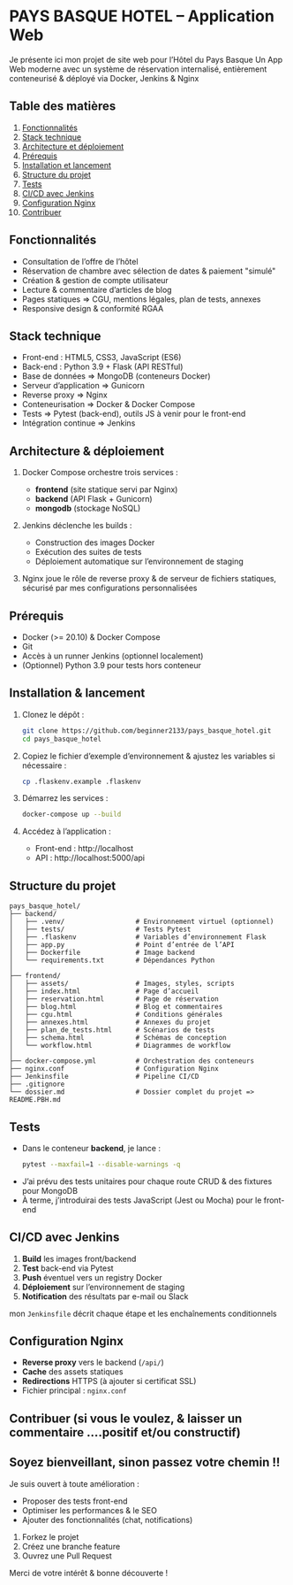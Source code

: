 # PAYS BASQUE HOTEL – Application Web

Je présente ici mon projet de site web pour l’Hôtel du Pays Basque 
Un App Web moderne avec un système de réservation internalisé, entièrement conteneurisé & déployé via Docker, Jenkins & Nginx


## Table des matières

1. [Fonctionnalités](#fonctionnalités)  
2. [Stack technique](#stack-technique)  
3. [Architecture et déploiement](#architecture-et-déploiement)  
4. [Prérequis](#prérequis)  
5. [Installation et lancement](#installation-et-lancement)  
6. [Structure du projet](#structure-du-projet)  
7. [Tests](#tests)  
8. [CI/CD avec Jenkins](#cicd-avec-jenkins)  
9. [Configuration Nginx](#configuration-nginx)  
10. [Contribuer](#contribuer)  

## Fonctionnalités

- Consultation de l’offre de l’hôtel  
- Réservation de chambre avec sélection de dates & paiement "simulé"  
- Création & gestion de compte utilisateur  
- Lecture & commentaire d’articles de blog  
- Pages statiques => CGU, mentions légales, plan de tests, annexes  
- Responsive design & conformité RGAA  

## Stack technique

- Front-end : HTML5, CSS3, JavaScript (ES6)  
- Back-end : Python 3.9 + Flask (API RESTful)  
- Base de données => MongoDB (conteneurs Docker)  
- Serveur d’application => Gunicorn  
- Reverse proxy => Nginx  
- Conteneurisation => Docker & Docker Compose  
- Tests => Pytest (back-end), outils JS à venir pour le front-end  
- Intégration continue => Jenkins  


## Architecture & déploiement

1. Docker Compose orchestre trois services :  
   - **frontend** (site statique servi par Nginx)  
   - **backend** (API Flask + Gunicorn)  
   - **mongodb** (stockage NoSQL)  

2. Jenkins déclenche les builds :  
   - Construction des images Docker  
   - Exécution des suites de tests  
   - Déploiement automatique sur l’environnement de staging  

3. Nginx joue le rôle de reverse proxy & de serveur de fichiers statiques, sécurisé par mes configurations personnalisées


## Prérequis

- Docker (>= 20.10) & Docker Compose  
- Git  
- Accès à un runner Jenkins (optionnel localement)  
- (Optionnel) Python 3.9 pour tests hors conteneur  


## Installation & lancement

1. Clonez le dépôt :  
   ```bash
   git clone https://github.com/beginner2133/pays_basque_hotel.git
   cd pays_basque_hotel
   ```

2. Copiez le fichier d’exemple d’environnement & ajustez les variables si nécessaire :  
   ```bash
   cp .flaskenv.example .flaskenv
   ```

3. Démarrez les services :  
   ```bash
   docker-compose up --build
   ```

4. Accédez à l’application :  
   - Front-end : http://localhost  
   - API : http://localhost:5000/api  


## Structure du projet

```text
pays_basque_hotel/
├── backend/
│   ├── .venv/                  # Environnement virtuel (optionnel)
│   ├── tests/                  # Tests Pytest
│   ├── .flaskenv               # Variables d’environnement Flask
│   ├── app.py                  # Point d’entrée de l’API
│   ├── Dockerfile              # Image backend
│   └── requirements.txt        # Dépendances Python
│
├── frontend/
│   ├── assets/                 # Images, styles, scripts
│   ├── index.html              # Page d’accueil
│   ├── reservation.html        # Page de réservation
│   ├── blog.html               # Blog et commentaires
│   ├── cgu.html                # Conditions générales
│   ├── annexes.html            # Annexes du projet
│   ├── plan_de_tests.html      # Scénarios de tests
│   ├── schema.html             # Schémas de conception
│   └── workflow.html           # Diagrammes de workflow
│
├── docker-compose.yml          # Orchestration des conteneurs
├── nginx.conf                  # Configuration Nginx  
├── Jenkinsfile                 # Pipeline CI/CD  
├── .gitignore  
└── dossier.md                  # Dossier complet du projet => README.PBH.md
```

## Tests

- Dans le conteneur **backend**, je lance :  
  ```bash
  pytest --maxfail=1 --disable-warnings -q
  ```
- J’ai prévu des tests unitaires pour chaque route CRUD & des fixtures pour MongoDB
- À terme, j’introduirai des tests JavaScript (Jest ou Mocha) pour le front-end


## CI/CD avec Jenkins

1. **Build** les images front/backend  
2. **Test** back-end via Pytest  
3. **Push** éventuel vers un registry Docker  
4. **Déploiement** sur l’environnement de staging  
5. **Notification** des résultats par e-mail ou Slack  

mon `Jenkinsfile` décrit chaque étape et les enchaînements conditionnels


## Configuration Nginx

- **Reverse proxy** vers le backend (`/api/`)  
- **Cache** des assets statiques  
- **Redirections** HTTPS (à ajouter si certificat SSL)  
- Fichier principal : `nginx.conf`


## Contribuer (si vous le voulez, & laisser un commentaire ....positif et/ou constructif)
## Soyez bienveillant, sinon passez votre chemin !!
Je suis ouvert à toute amélioration :  
- Proposer des tests front-end  
- Optimiser les performances & le SEO  
- Ajouter des fonctionnalités (chat, notifications)  

1. Forkez le projet  
2. Créez une branche feature  
3. Ouvrez une Pull Request  

Merci de votre intérêt & bonne découverte !

